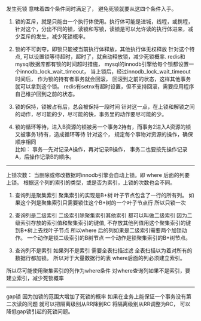 
发生死锁 意味着四个条件同时满足了， 避免死锁就要从这四个条件入手。
1. 锁的互斥，就是只能由一个执行体使用。执行体可能是进城，线程，或携程，
 针对这个，分出不同的锁，读锁和写锁，读锁是可以允许读的执行体进来，减少互斥的发生，减少死锁概率。

2. 锁的不可剥夺，即锁只能被当前执行体释放，其他执行体无权释放 
针对这个特点, 可以设置锁等待超时，超时了，就自动释放锁，减少死锁概率.
redis和mysql数据库都有锁的时间超时措施， 
mysql的innodb引擎给每个锁都设置一个innodb_lock_wait_timeout， 
当上锁后，经过innodb_lock_wait_timeout时间后，
作为锁的持有者事务就会回滚， 
回滚到之前的状态，这样其他事务就可以拿到这个锁。 
redis有setnx有超时设置，但不支持回滚，需要应用程序自己维护回到之前的状态。

3. 锁的保持，锁被占有后，总会被保持一段时间
针对这一点，在上锁和解锁之间的动作，尽可能的少，尽可能的快，事务里的动作要尽可能的少。 

4. 锁的循环等待，进入B资源的锁被另一个事务2持有，而事务2进入A资源的锁又被事务1持有，造成循环等待 
针对这个， 规定每个事物对资源的操作，确保顺序相同  
比如：
事务一先对记录A操作，再对记录B操作， 
事务二也要按先操作记录A，后操作记录B的顺序。 

---

上锁次数：
当删除或修改数据时innodb引擎会自动上锁。即 where 后面的列要上锁。 
根据这个列的索引的类型，或是否为索引，上锁的次数也会不同。 

1. 查询列是聚集索引
聚集索引的实现是B+树 叶子节点包含了一行的所有列。 
如果这个列是聚集索引只需要锁住这个B+树的一个叶子节点行 所以只锁一次

2. 查询列是二级索引
二级索引除聚集索引其他索引 都可以叫做二级索引 
因为二级索引存放的索引值和聚集索引的键值, 不存放其他列值用这个聚集索引的键到B+树上去找叶子节点 
所以where 后的列如果是二级索引需要两个加锁动作。 
一个动作是锁二级索引的B树节点 一个动作是锁聚集索引的B+树节点。 

3. 查询列不是索引
如果列不是索引 需要全表扫描过滤 全表扫描以为着对所有的数据行都加锁。 
所以对于大量数据行的表 where后面的列必须建立索引。 

所以尽可能使用聚集索引的列作为where条件
对where查询列如果不是索引，要建立索引，减少死锁概率

---

gap锁 因为加锁的范围大增加了死锁的概率 
如果在业务上能保证一个事务没有第二次读的问题 就可以把隔离级别从RR降到RC
将隔离级别从RR调整为RC， 可以降低gap锁引起的死锁问题。
